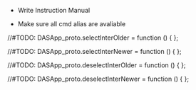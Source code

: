 - Write Instruction Manual


- Make sure all cmd alias are avaliable

//#TODO:
DASApp_proto.selectInterOlder = function () {
};

//#TODO:
DASApp_proto.selectInterNewer = function () {
};

//#TODO:
DASApp_proto.deselectInterOlder = function () {
};

//#TODO:
DASApp_proto.deselectInterNewer = function () {
};
